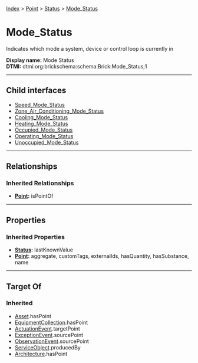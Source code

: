 [Index](../../../index.md) > [Point](../../Point.md) > [Status](../Status.md) > [Mode_Status](#)
# Mode_Status

Indicates which mode a system, device or control loop is currently in


**Display name:** Mode Status<br />
**DTMI:** dtmi:org:brickschema:schema:Brick:Mode_Status;1

---

## Child interfaces
* [Speed_Mode_Status](../Speed_Status/Speed_Mode_Status.md)
* [Zone_Air_Conditioning_Mode_Status](Zone_Air_Conditioning_Mode_Status.md)
* [Cooling_Mode_Status](Cooling_Mode_Status/Cooling_Mode_Status.md)
* [Heating_Mode_Status](Heating_Mode_Status/Heating_Mode_Status.md)
* [Occupied_Mode_Status](Occupied_Mode_Status/Occupied_Mode_Status.md)
* [Operating_Mode_Status](Operating_Mode_Status/Operating_Mode_Status.md)
* [Unoccupied_Mode_Status](Unoccupied_Mode_Status/Unoccupied_Mode_Status.md)

---

## Relationships

### Inherited Relationships
* **[Point](../../Point.md):** isPointOf

---

## Properties

### Inherited Properties
* **[Status](../Status.md):** lastKnownValue
* **[Point](../../Point.md):** aggregate, customTags, externalIds, hasQuantity, hasSubstance, name

---

## Target Of
### Inherited
* [Asset](../../../Asset/Asset.md).hasPoint
* [EquipmentCollection](../../../Collection/EquipmentCollection.md).hasPoint
* [ActuationEvent](../../../Event/PointEvent/ActuationEvent.md).targetPoint
* [ExceptionEvent](../../../Event/PointEvent/ExceptionEvent.md).sourcePoint
* [ObservationEvent](../../../Event/PointEvent/ObservationEvent.md).sourcePoint
* [ServiceObject](../../../Information/ServiceObject/ServiceObject.md).producedBy
* [Architecture](../../../Space/Architecture/Architecture.md).hasPoint
